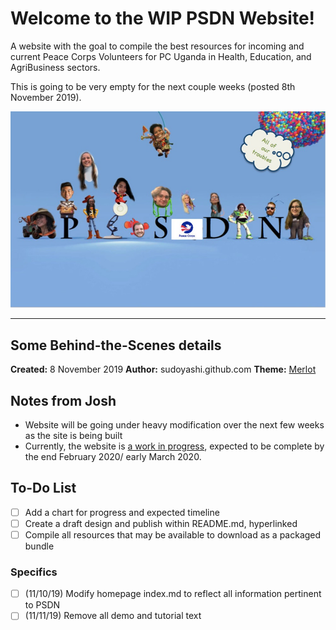 # Welcome to the WIP PSDN Website!

A website with the goal to compile the best resources for incoming and current Peace Corps Volunteers for PC Uganda in Health, Education, and AgriBusiness sectors.

This is going to be very empty for the next couple weeks (posted 8th November 2019).

![PSDN 2019](https://raw.githubusercontent.com/pcugpsdn/home/master/assets/images/psdn2019.jpg)

<hr>



## Some Behind-the-Scenes details

**Created:** 8 November 2019
**Author:** sudoyashi.github.com
**Theme:** [Merlot](http://pages-themes.github.io/merlot)



## Notes from Josh

- Website will be going under heavy modification over the next few weeks as the site is being built
- Currently, the website is <u>a work in progress</u>, expected to be complete by the end February 2020/ early March 2020.



## To-Do List

- [ ] Add a chart for progress and expected timeline
- [ ] Create a draft design and publish within README.md, hyperlinked
- [ ] Compile all resources that may be available to download as a packaged bundle 

### Specifics

- [ ] (11/10/19) Modify homepage index.md to reflect all information pertinent to PSDN
- [ ] (11/11/19) Remove all demo and tutorial text